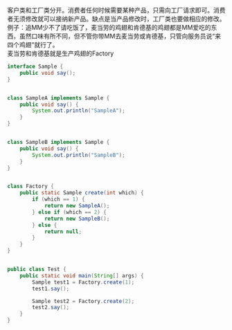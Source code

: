 客户类和工厂类分开。消费者任何时候需要某种产品，只需向工厂请求即可。消费者无须修改就可以接纳新产品。缺点是当产品修改时，工厂类也要做相应的修改。  
例子：追MM少不了请吃饭了，麦当劳的鸡翅和肯德基的鸡翅都是MM爱吃的东西，虽然口味有所不同，但不管你带MM去麦当劳或肯德基，只管向服务员说“来四个鸡翅”就行了。  
麦当劳和肯德基就是生产鸡翅的Factory  

```java
interface Sample {
    public void say();
}


class SampleA implements Sample {
    public void say() {
        System.out.println("SampleA");
    }
}


class SampleB implements Sample {
    public void say() {
        System.out.println("SampleB");
    }
}


class Factory {
    public static Sample create(int which) {
        if (which == 1) {
            return new SampleA();
        } else if (which == 2) {
            return new SampleB();
        } else {
            return null;
        }
    }
}


public class Test {
    public static void main(String[] args) {
        Sample test1 = Factory.create(1);
        test1.say();

        Sample test2 = Factory.create(2);
        test2.say();
    }
}

```